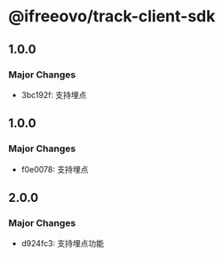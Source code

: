# @ifreeovo/track-client-sdk

## 1.0.0

### Major Changes

- 3bc192f: 支持埋点

## 1.0.0

### Major Changes

- f0e0078: 支持埋点

## 2.0.0

### Major Changes

- d924fc3: 支持埋点功能
